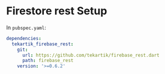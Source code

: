 # Firestore rest Setup

In `pubspec.yaml`:

```yaml
dependencies:
  tekartik_firebase_rest:
    git:
      url: https://github.com/tekartik/firebase_rest.dart
      path: firebase_rest
    version: '>=0.6.2'
```
